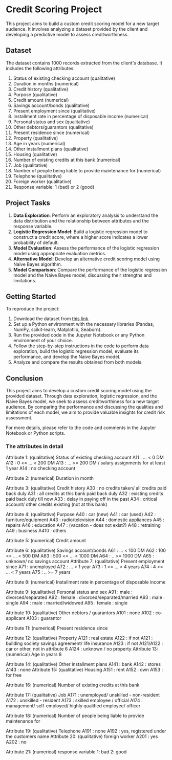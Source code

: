 # Credit Scoring Project

This project aims to build a custom credit scoring model for a new target audience. It involves analyzing a dataset provided by the client and developing a predictive model to assess creditworthiness.

## Dataset

The dataset contains 1000 records extracted from the client's database. It includes the following attributes:

1. Status of existing checking account (qualitative)
2. Duration in months (numerical)
3. Credit history (qualitative)
4. Purpose (qualitative)
5. Credit amount (numerical)
6. Savings account/bonds (qualitative)
7. Present employment since (qualitative)
8. Installment rate in percentage of disposable income (numerical)
9. Personal status and sex (qualitative)
10. Other debtors/guarantors (qualitative)
11. Present residence since (numerical)
12. Property (qualitative)
13. Age in years (numerical)
14. Other installment plans (qualitative)
15. Housing (qualitative)
16. Number of existing credits at this bank (numerical)
17. Job (qualitative)
18. Number of people being liable to provide maintenance for (numerical)
19. Telephone (qualitative)
20. Foreign worker (qualitative)
21. Response variable: 1 (bad) or 2 (good)

## Project Tasks

1. **Data Exploration**: Perform an exploratory analysis to understand the data distribution and the relationship between attributes and the response variable.
2. **Logistic Regression Model**: Build a logistic regression model to construct a credit score, where a higher score indicates a lower probability of default.
3. **Model Evaluation**: Assess the performance of the logistic regression model using appropriate evaluation metrics.
4. **Alternative Model**: Develop an alternative credit scoring model using Naive Bayes algorithm.
5. **Model Comparison**: Compare the performance of the logistic regression model and the Naive Bayes model, discussing their strengths and limitations.

## Getting Started

To reproduce the project:

1. Download the dataset from [this link](https://archive.ics.uci.edu/ml/machine-learning-databases/statlog/german/german.data).
2. Set up a Python environment with the necessary libraries (Pandas, NumPy, scikit-learn, Matplotlib, Seaborn).
3. Run the provided code in the Jupyter Notebook or any Python environment of your choice.
4. Follow the step-by-step instructions in the code to perform data exploration, build the logistic regression model, evaluate its performance, and develop the Naive Bayes model.
5. Analyze and compare the results obtained from both models.

## Conclusion

This project aims to develop a custom credit scoring model using the provided dataset. Through data exploration, logistic regression, and the Naive Bayes model, we seek to assess creditworthiness for a new target audience. By comparing the performance and discussing the qualities and limitations of each model, we aim to provide valuable insights for credit risk assessment.

For more details, please refer to the code and comments in the Jupyter Notebook or Python scripts.


### The attributes in detail
Attribute 1: (qualitative)
Status of existing checking account
A11 : ... < 0 DM
A12 : 0 <= ... < 200 DM
A13 : ... >= 200 DM / salary assignments for at least 1 year
A14 : no checking account

Attribute 2: (numerical)
Duration in month

Attribute 3: (qualitative)
Credit history
A30 : no credits taken/ all credits paid back duly
A31 : all credits at this bank paid back duly
A32 : existing credits paid back duly till now
A33 : delay in paying off in the past
A34 : critical account/ other credits existing (not at this bank)

Attribute 4: (qualitative)
Purpose
A40 : car (new)
A41 : car (used)
A42 : furniture/equipment
A43 : radio/television
A44 : domestic appliances
A45 : repairs
A46 : education
A47 : (vacation - does not exist?)
A48 : retraining
A49 : business
A410 : others

Attribute 5: (numerical)
Credit amount

Attribute 6: (qualitative) Savings account/bonds
A61 : ... < 100 DM
A62 : 100 <= ... < 500 DM
A63 : 500 <= ... < 1000 DM
A64 : .. >= 1000 DM
A65 : unknown/ no savings account
Attribute 7: (qualitative)
Present employment since
A71 : unemployed
A72 : ... < 1 year
A73 : 1 <= ... < 4 years
A74 : 4 <= ... < 7 years
A75 : .. >= 7 years

Attribute 8: (numerical)
Installment rate in percentage of disposable income

Attribute 9: (qualitative)
Personal status and sex
A91 : male : divorced/separated
A92 : female : divorced/separated/married
A93 : male : single
A94 : male : married/widowed
A95 : female : single

Attribute 10: (qualitative)
Other debtors / guarantors
A101 : none
A102 : co-applicant
A103 : guarantor

Attribute 11: (numerical)
Present residence since

Attribute 12: (qualitative)
Property
A121 : real estate
A122 : if not A121 : building society savings agreement/ life insurance
A123 : if not A121/A122 : car or other, not in attribute 6
A124 : unknown / no property
Attribute 13: (numerical)
Age in years
8

Attribute 14: (qualitative)
Other installment plans
A141 : bank
A142 : stores
A143 : none
Attribute 15: (qualitative)
Housing
A151 : rent
A152 : own
A153 : for free

Attribute 16: (numerical)
Number of existing credits at this bank

Attribute 17: (qualitative)
Job
A171 : unemployed/ unskilled - non-resident
A172 : unskilled - resident
A173 : skilled employee / official
A174 : management/ self-employed/
highly qualified employee/ officer

Attribute 18: (numerical)
Number of people being liable to provide maintenance for

Attribute 19: (qualitative)
Telephone
A191 : none
A192 : yes, registered under the customers name
Attribute 20: (qualitative)
foreign worker
A201 : yes
A202 : no

Attribute 21: (numerical)
response variable
1: bad
2: good


